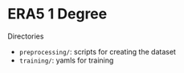 # ERA5 1 Degree

Directories
* `preprocessing/`: scripts for creating the dataset
* `training/`: yamls for training
